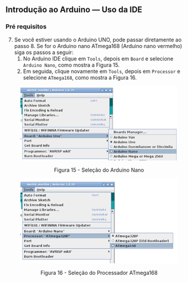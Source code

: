 ## Introdução ao Arduino — Uso da IDE
### Pré requisitos

<div class="grid-50-50">
<div class="grid-element normal">

7. Se você estiver usando o Arduino UNO, pode passar diretamente ao passo 8. Se for o Arduino nano ATmega168 (Arduino nano vermelho) siga os passos a seguir:
    1. No Arduino IDE clique em `Tools`, depois em `Board` e selecione `Arduino Nano`, como mostra a Figura 15.
    2. Em seguida, clique novamente em `Tools`, depois em `Processor` e selecione `ATmega168`, como mostra a Figura 16.

</div>
<div class="grid-element footnotesize">
<figure>

<!-- _class: transparent -->
![](./img/select-nano-168.png)

<figcaption style="text-align: center;">Figura 15 - Seleção do Arduino Nano</figcaption>
</figure>
<figure>

<!-- _class: transparent -->
![](./img/nano-168-processor.png)

<figcaption style="text-align: center;">Figura 16 - Seleção do Processador ATmega168</figcaption>
</figure>
</div>
</div>

